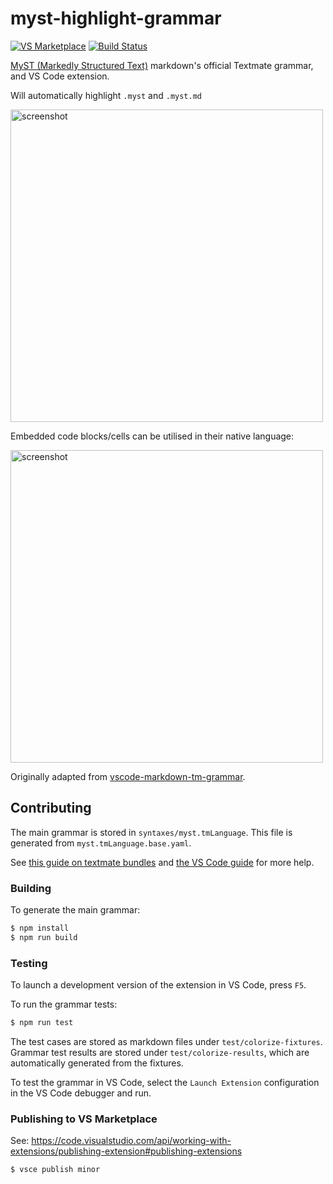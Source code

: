 # myst-highlight-grammar

[![VS Marketplace](https://vsmarketplacebadge.apphb.com/version/ExecutableBookProject.myst-highlight.svg "Current Release")](https://marketplace.visualstudio.com/items?itemName=ExecutableBookProject.myst-highlight)
[![Build Status](https://travis-ci.org/ExecutableBookProject/myst-highlight-grammar.svg?branch=master)](https://travis-ci.org/ExecutableBookProject/myst-highlight-grammar)

[MyST (Markedly Structured Text)](https://myst-parser.readthedocs.io) markdown's official Textmate grammar, and VS Code extension.

Will automatically highlight `.myst` and `.myst.md`

<img width="500" alt="screenshot" src="https://raw.githubusercontent.com/ExecutableBookProject/myst-highlight-grammar/master/images/Screenshot.png">

Embedded code blocks/cells can be utilised in their native language:

<img width="500" alt="screenshot" src="https://raw.githubusercontent.com/ExecutableBookProject/myst-highlight-grammar/master/images/embedded-code.gif">

Originally adapted from [vscode-markdown-tm-grammar](https://github.com/microsoft/vscode-markdown-tm-grammar/tree/59a5962e4775bf96484bba64c5322422b555a40d).

## Contributing

The main grammar is stored in `syntaxes/myst.tmLanguage`. This file is generated from `myst.tmLanguage.base.yaml`.

See [this guide on textmate bundles](https://macromates.com/manual/en/language_grammars) and
[the VS Code guide](https://code.visualstudio.com/api/language-extensions/syntax-highlight-guide) for more help.

### Building

To generate the main grammar:

```bash
$ npm install
$ npm run build
```

### Testing

To launch a development version of the extension in VS Code, press `F5`.

To run the grammar tests:

```bash
$ npm run test
```

The test cases are stored as markdown files under `test/colorize-fixtures`. Grammar test results are stored under `test/colorize-results`, which are automatically generated from the fixtures.

To test the grammar in VS Code, select the `Launch Extension` configuration in the VS Code debugger and run.

### Publishing to VS Marketplace

See: https://code.visualstudio.com/api/working-with-extensions/publishing-extension#publishing-extensions

```console
$ vsce publish minor
```
